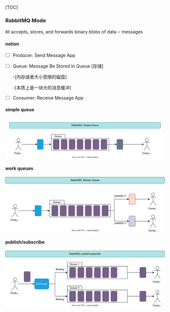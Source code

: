 [TOC]

### RabbitMQ Mode

》it accepts, stores, and forwards binary blobs of data ‒ messages

#### notion

- [ ] Producer: Send Message App

- [ ] Queue: Message Be Stored In Queue [存储]

    -[内存或者大小受限的磁盘] 

    -[本质上是一块大的消息缓冲]

- [ ] Consumer: Receive Message App

#### simple queue

![simple_queue](./images/simple_queue.svg)

#### work queues

![worker_queue](./images/worker_queue.svg)

#### publish/subscribe

![ps](./images/ps.svg)